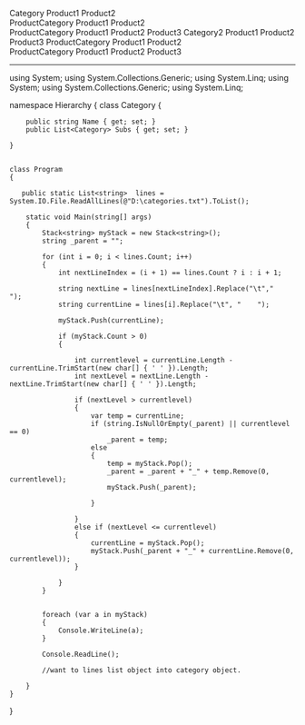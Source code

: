Category
      Product1
      Product2	
      ProductCategory
       Product1
       Product2  	 
	ProductCategory
	 Product1
	 Product2
      Product3
Category2
      Product1
      Product2
      Product3
      ProductCategory
       Product1
       Product2  	 
	ProductCategory
	 Product1
	 Product2
      Product3
      
----------------------------  




using System;
using System.Collections.Generic;
using System.Linq;
using System;
using System.Collections.Generic;
using System.Linq;

namespace Hierarchy
{
    class Category
    {

        public string Name { get; set; }
        public List<Category> Subs { get; set; }

    }


    class Program
    {

       public static List<string>  lines = System.IO.File.ReadAllLines(@"D:\categories.txt").ToList();

        static void Main(string[] args)
        {
            Stack<string> myStack = new Stack<string>();
            string _parent = "";

            for (int i = 0; i < lines.Count; i++)
            {
                int nextLineIndex = (i + 1) == lines.Count ? i : i + 1;

                string nextLine = lines[nextLineIndex].Replace("\t","    ");
                string currentLine = lines[i].Replace("\t", "    ");

                myStack.Push(currentLine);

                if (myStack.Count > 0)
                {

                    int currentlevel = currentLine.Length - currentLine.TrimStart(new char[] { ' ' }).Length;
                    int nextLevel = nextLine.Length - nextLine.TrimStart(new char[] { ' ' }).Length;

                    if (nextLevel > currentlevel)
                    {
                        var temp = currentLine;
                        if (string.IsNullOrEmpty(_parent) || currentlevel == 0)
                            _parent = temp;
                        else
                        {
                            temp = myStack.Pop();
                            _parent = _parent + "_" + temp.Remove(0, currentlevel);
                            myStack.Push(_parent);

                        }

                    }
                    else if (nextLevel <= currentlevel)
                    {
                        currentLine = myStack.Pop();
                        myStack.Push(_parent + "_" + currentLine.Remove(0, currentlevel));
                    }
                        
                }
            }


            foreach (var a in myStack)
            {
                Console.WriteLine(a);
            }

            Console.ReadLine();

            //want to lines list object into category object. 

        }
    }
}


      
